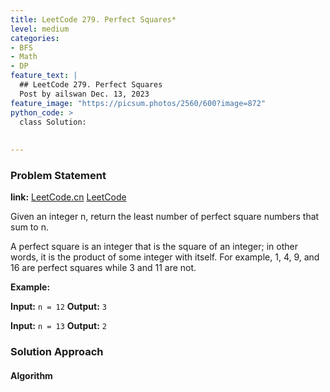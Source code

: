 ```yaml
---
title: LeetCode 279. Perfect Squares*
level: medium
categories:
- BFS
- Math
- DP
feature_text: |
  ## LeetCode 279. Perfect Squares
  Post by ailswan Dec. 13, 2023
feature_image: "https://picsum.photos/2560/600?image=872"
python_code: >
  class Solution:
      
         
---
```


### Problem Statement
**link:**
[LeetCode.cn](https://leetcode.cn/problems/perfect-squares/)
[LeetCode](https://leetcode.com/problems/perfect-squares/)

Given an integer n, return the least number of perfect square numbers that sum to n.

A perfect square is an integer that is the square of an integer; in other words, it is the product of some integer with itself. For example, 1, 4, 9, and 16 are perfect squares while 3 and 11 are not.

 
**Example:**

**Input:** `n = 12`
**Output:** `3`
 
**Input:** `n = 13`
**Output:** `2`

### Solution Approach
 

#### Algorithm
 